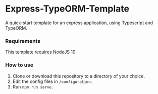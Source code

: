 # Express-TypeORM-Template
A quick-start template for an express application, using Typescript and TypeORM.

### Requirements
This template requires NodeJS 10

### How to use
1. Clone or download this repository to a directory of your choice.
2. Edit the config files in `/configuration`.
3. Run `npm run serve`.
